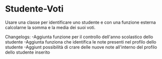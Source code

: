 # Studente-Voti
Usare una classe per identificare uno studente e con una funzione esterna calcolarne la somma e la media dei suoi voti. 

Changelogs: 
-Aggiunta funzione per il controllo dell'anno scolastico dello studente
-Aggiunta funziona che identifica le note presenti nel profilo dello studente
-Aggiunt possibilità di crare delle nuove note all'interno del profilo dello studente inserito
